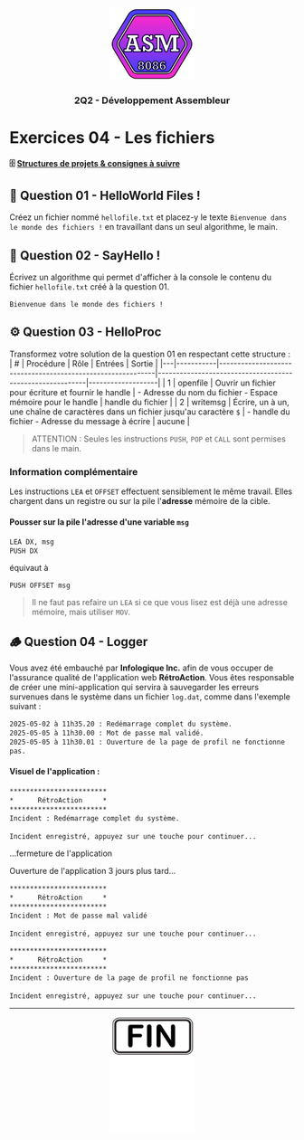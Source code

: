 
<p align="Center"><img src="../includes/logo.png" alt="drawing" width="150"/></p>
<h3 align="Center">2Q2 - Développement Assembleur</h3>

# Exercices 04 - Les fichiers

<!--#
#### 📝 Lien vers les [notes de cours](https://slides.com/hkoncept/2q2-04/fullscreen?token=LZDfz3yW) !
-->

#### 🗄️ [Structures de projets & consignes à suivre](../includes/rules.md)

## 📁 Question 01 - HelloWorld Files !

Créez un fichier nommé `hellofile.txt` et placez-y le texte `Bienvenue dans le monde des fichiers !` en travaillant dans un seul algorithme, le main.

## 🫡 Question 02 - SayHello !

Écrivez un algorithme qui permet d'afficher à la console le contenu du fichier `hellofile.txt` créé à la question 01.

```plaintext
Bienvenue dans le monde des fichiers !
```

## ⚙️ Question 03 - HelloProc

Transformez votre solution de la question 01 en respectant cette structure :
| # | Procédure | Rôle | Entrées | Sortie |
|---|-----------|------------------------------------------------------------|----------------------------------------------------------|-------------------|
| 1 | openfile | Ouvrir un fichier pour écriture et fournir le handle | - Adresse du nom du fichier - Espace mémoire pour le handle | handle du fichier |
| 2 | writemsg | Écrire, un à un, une chaîne de caractères dans un fichier jusqu'au caractère `$` | - handle du fichier - Adresse du message à écrire | aucune |

> ATTENTION : Seules les instructions `PUSH`, `POP` et `CALL` sont permises dans le main.

### Information complémentaire

Les instructions `LEA` et `OFFSET` effectuent sensiblement le même travail. Elles chargent dans un registre ou sur la pile l'**adresse** mémoire de la cible.

#### Pousser sur la pile l'adresse d'une variable `msg`

```plaintext
LEA DX, msg
PUSH DX
```

équivaut à

```
PUSH OFFSET msg
```

> Il ne faut pas refaire un `LEA` si ce que vous lisez est déjà une adresse mémoire, mais utiliser `MOV`.

## 🪵 Question 04 - Logger

Vous avez été embauché par __Infologique Inc.__ afin de vous occuper de l'assurance qualité de l'application web __RétroAction__. Vous êtes responsable de créer une mini-application qui servira à sauvegarder les erreurs survenues dans le système dans un fichier `log.dat`, comme dans l'exemple suivant :

```plaintext
2025-05-02 à 11h35.20 : Redémarrage complet du système.
2025-05-05 à 11h30.00 : Mot de passe mal validé.
2025-05-05 à 11h30.01 : Ouverture de la page de profil ne fonctionne pas.
```

#### Visuel de l'application :
```plaintext
************************
*      RétroAction     *
************************
Incident : Redémarrage complet du système.

Incident enregistré, appuyez sur une touche pour continuer...
```

...fermeture de l'application

Ouverture de l'application 3 jours plus tard...

```plaintext
************************
*      RétroAction     *
************************
Incident : Mot de passe mal validé

Incident enregistré, appuyez sur une touche pour continuer...
```

```plaintext
************************
*      RétroAction     *
************************
Incident : Ouverture de la page de profil ne fonctionne pas

Incident enregistré, appuyez sur une touche pour continuer...
```
<hr><p align="Center"><img src="./images/end.png" alt="drawing" width="150"/></p>
